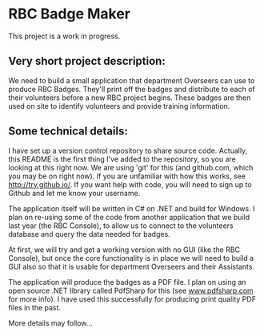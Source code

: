 RBC Badge Maker
===============

This project is a work in progress.

Very short project description:
-------------------------------

We need to build a small application that department Overseers can use to
produce RBC Badges. They'll print off the badges and distribute to each of 
their volunteers before a new RBC project begins. These badges are then 
used on site to identify volunteers and provide training information. 

Some technical details:
-----------------------

I have set up a version control repository to share source code. Actually, 
this README is the first thing I've added to the repository, so you are 
looking at this right now. We are using 'git' for this (and github.com, 
which you may be on right now). If you are unfamiliar with how this works, 
see http://try.github.io/. If you want help with code, you will need to 
sign up to Github and let me know your username.

The application itself will be written in C# on .NET and build for Windows. 
I plan on re-using some of the code from another application that we build 
last year (the RBC Console), to allow us to connect to the volunteers 
database and query the data needed for badges.

At first, we will try and get a working version with no GUI (like the RBC 
Console), but once the core functionality is in place we will need to build 
a GUI also so that it is usable for department Overseers and their Assistants.

The application will produce the badges as a PDF file. I plan on using an open 
source .NET library called PdfSharp for this (see www.pdfsharp.com for more info). 
I have used this successfully for producing print quality PDF files in the past.

More details may follow...
